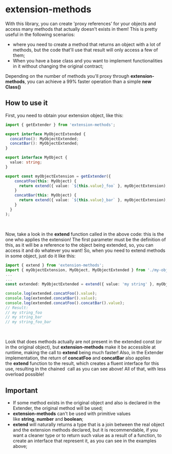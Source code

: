 # extension-methods

With this library, you can create 'proxy references' for your objects and access many methods that actually doesn't exists in them!
This is pretty useful in the following scenarios:

- where you need to create a method that returns an object with a lot of methods, but the code that'll use that result will only access a few of them;
- When you have a base class and you want to implement functionalities in it without changing the original contract;

Depending on the number of methods you'll proxy through **extension-methods**, you can achieve a 99% faster operation than a simple **new Class()**
<br>

## How to use it

First, you need to obtain your extension object, like this:
<br>

```typescript
import { getExtender } from 'extension-methods';

export interface MyObjectExtended {
  concatFoo(): MyObjectExtended;
  concatBar(): MyObjectExtended;
}

export interface MyObject {
  value: string;
}

export const myObjectExtension = getExtender({
    concatFoo(this: MyObject) {
      return extend({ value: `${this.value}_foo` }, myObjectExtension);
    }
    concatBar(this: MyObject) {
      return extend({ value: `${this.value}_bar` }, myObjectExtension);
    }
  }
);
```

<br>

Now, take a look in the **extend** function called in the above code: this is the one who applies the extension!
The first parameter must be the definition of this, as it will be a reference to the object being extended, so, you can access it and do whatever you want!
So, when you need to extend methods in some object, just do it like this:
<br>

```typescript
import { extend } from 'extension-methods';
import { myObjectExtension, MyObject, MyObjectExtended } from './my-object-extension';
...
...
const extended: MyObjectExtended = extend({ value: 'my string' }, myObjectExtension);

console.log(extended.concatFoo().value);
console.log(extended.concatBar().value);
console.log(extended.concatFoo().concatBar().value);
// Result:
// my string_foo
// my string_bar
// my string_foo_bar

```

<br>

Look that does methods actually are not present in the extended const (or in the original object), but **extension-methods** make it be accessible at runtime, making the call to **extend** being much faster!
Also, in the Extender implementation, the return of **concatFoo** and **concatBar** also applies the **extend** function to the result, which creates a fluent interface for this use, resulting in the chained  call as you can see above!
All of that, with less overload possible!
<br>

## Important

- If some method exists in the original object and also is declared in the Extender, the original method will be used;
- **extension-methods** can't be used with primitive values like **string**, **number** and **boolean**;
- **extend** will naturally returns a type that is a join between the real object and the extension methods declared, but it is recommendable, if you want a cleaner type or to return such value as a result of a function, to create an interface that represent it, as you can see in the examples above;
